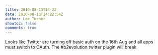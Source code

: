 ```yaml
---
title: 2010-08-13T14-22
date: 2010-08-13T14:22:54Z
author: Lee Turner
showtoc: false
comments: true
---
```


Looks like Twitter are turning off basic auth on the 16th Aug and all apps must switch to OAuth.  The #b2evolution twitter plugin will break

